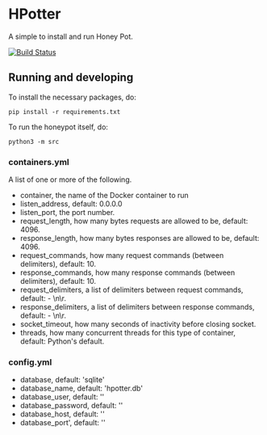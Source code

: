 
# HPotter
A simple to install and run Honey Pot.

[![Build Status](https://travis-ci.com/The-Mostly-Muggles/HPotter.svg?branch=merging)](https://travis-ci.com/The-Mostly-Muggles/HPotter)

## Running and developing

To install the necessary packages, do:

    pip install -r requirements.txt

To run the honeypot itself, do:

    python3 -m src

### containers.yml
A list of one or more of the following.
* container, the name of the Docker container to run
* listen\_address, default: 0.0.0.0
* listen\_port, the port number.
* request\_length, how many bytes requests are allowed to be, default: 4096.
* response\_length, how many bytes responses are allowed to be, default: 4096.
* request\_commands, how many request commands (between delimiters), default: 10.
* response\_commands, how many response commands (between delimiters), default: 10.
* request\_delimiters, a list of delimiters between request commands, default: - \n\r.
* response\_delimiters, a list of delimiters between response commands, default: - \n\r.
* socket\_timeout, how many seconds of inactivity before closing socket. 
* threads, how many concurrent threads for this type of container, default: Python's default.

### config.yml
* database, default: 'sqlite'
* database\_name, default: 'hpotter.db'
* database\_user, default: ''
* database\_password, default: ''
* database\_host, default: ''
* database\_port', default: ''
